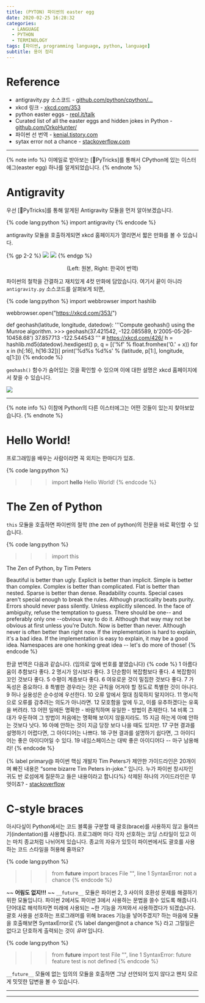 ```yaml
---
title: (PYTON) 파이썬의 easter egg
date: 2020-02-25 16:28:32
categories:
  - LANGUAGE
  - PYTHON
  - TERMINOLOGY
tags: [파이썬, programming language, python, language]
subtitle: 용어 정리
---
```


# Reference

- antigravity.py 소스코드 - [github.com/python/cpython/...](https://github.com/python/cpython/blob/master/Lib/antigravity.py#L7-L17)
- xkcd 링크 - [xkcd.com/353](https://xkcd.com/353/)
- python easter eggs - [repl.it/talk](https://repl.it/talk/share/Python-Easter-Egg/25634)
- Curated list of all the easter eggs and hidden jokes in Python - [github.com/OrkoHunter/](https://github.com/OrkoHunter/python-easter-eggs)
- 파이썬 선 번역 - [kenial.tistory.com](https://kenial.tistory.com/903)
- sytax error not a chance - [stackoverflow.com](https://stackoverflow.com/questions/17811855/syntax-error-not-a-chance)

---

{% note info %}
이메일로 받아보는 [🐍PyTricks]를 통해서 CPython에 있는 이스터에그(easter egg) 하나를 알게되었습니다.
{% endnote %}


# Antigravity

우선 [🐍PyTricks]를 통해 알게된 Antigravity 모듈을 먼저 알아보겠습니다.

{% code lang:python %}
import antigravity {% endcode %}

antigravity 모듈을 호출하게되면 xkcd 홈페이지가 열리면서 짧은 만화를 볼 수 있습니다.

{% gp 2-2 %}
<img src='https://imgs.xkcd.com/comics/python.png'>
<img src='https://ww.namu.la/s/adb574b12427b293e0f08880f5c40746498afc9c3873d14a9bb9ee2bac99bfbd5a15f8aa6244ea78e60b378bb642b6cf5782ba40a7bd451368e5fe1171b0ae689515651c34fccaa0e505dd6673298c9432104cef2299ae62c57ddcde31793582'>
{% endgp %}

<div style="text-align:center">(Left: 원본, Right: 한국어 번역)</div>

파이썬의 철학을 간결하고 재치있게 4컷 만화에 담았습니다.
여기서 끝이 아니라 `antigravity.py` 소스코드를 살펴보게 되면,

{% code lang:python %}
import webbrowser
import hashlib

webbrowser.open("https://xkcd.com/353/")

def geohash(latitude, longitude, datedow):
    '''Compute geohash() using the Munroe algorithm.
    >>> geohash(37.421542, -122.085589, b'2005-05-26-10458.68')
    37.857713 -122.544543
    '''
    # https://xkcd.com/426/
    h = hashlib.md5(datedow).hexdigest()
    p, q = [('%f' % float.fromhex('0.' + x)) for x in (h[:16], h[16:32])]
    print('%d%s %d%s' % (latitude, p[1:], longitude, q[1:])) {% endcode %}

`geohash()` 함수가 숨어있는 것을 확인할 수 있으며 이에 대한 설명은 xkcd 홈페이지에서 찾을 수 있습니다.

<img src='https://imgs.xkcd.com/comics/geohashing.png'>

---

{% note info %}
이참에 Python의 다른 이스터에그는 어떤 것들이 있는지 찾아보았습니다.
{% endnote %}


# Hello World!

프로그래밍을 배우는 사람이라면 꼭 외치는 한마디가 있죠.

{% code lang:python %}
>>> import __hello__
Hello World! {% endcode %}

# The Zen of Python

`this` 모듈을 호출하면 파이썬의 철학 (the zen of python)의 전문을 바로 확인할 수 있습니다.

{% code lang:python %}
>>> import this

The Zen of Python, by Tim Peters

Beautiful is better than ugly.
Explicit is better than implicit.
Simple is better than complex.
Complex is better than complicated.
Flat is better than nested.
Sparse is better than dense.
Readability counts.
Special cases aren't special enough to break the rules.
Although practicality beats purity.
Errors should never pass silently.
Unless explicitly silenced.
In the face of ambiguity, refuse the temptation to guess.
There should be one-- and preferably only one --obvious way to do it.
Although that way may not be obvious at first unless you're Dutch.
Now is better than never.
Although never is often better than right now.
If the implementation is hard to explain, it's a bad idea.
If the implementation is easy to explain, it may be a good idea.
Namespaces are one honking great idea -- let's do more of those! {% endcode %}

한글 번역은 다음과 같습니다. (임의로 앞에 번호를 붙였습니다)
{% code %}
1 아름다움이 추함보다 좋다.
2 명시가 암시보다 좋다.
3 단순함이 복잡함보다 좋다.
4 복잡함이 꼬인 것보다 좋다.
5 수평이 계층보다 좋다.
6 여유로운 것이 밀집한 것보다 좋다.
7 가독성은 중요하다.
8 특별한 경우라는 것은 규칙을 어겨야 할 정도로 특별한 것이 아니다.
9 허나 실용성은 순수성에 우선한다.
10 오류 앞에서 절대 침묵하지 말지어다.
11 명시적으로 오류를 감추려는 의도가 아니라면.
12 모호함을 앞에 두고, 이를 유추하겠다는 유혹을 버려라.
13 어떤 일에든 명확한 - 바람직하며 유일한 - 방법이 존재한다.
14 비록 그대가 우둔하여 그 방법이 처음에는 명확해 보이지 않을지라도.
15 지금 하는게 아예 안하는 것보다 낫다.
16 아예 안하는 것이 지금 당장 보다 나을 때도 있지만.
17 구현 결과를 설명하기 어렵다면, 그 아이디어는 나쁘다.
18 구현 결과를 설명하기 쉽다면, 그 아이디어는 좋은 아이디어일 수 있다.
19 네임스페이스는 대박 좋은 아이디어다 -- 마구 남용해라! {% endcode %}

{% label primary@ 파이썬 핵심 개발자 Tim Peters가 제안한 가이드라인은 20개이며 빠진 내용은 “some bizarre Tim Peters in-joke.” 입니다. 누가 파이썬 창시자인 귀도 반 로섬에게 질문하고 들은 내용이라고 합니다%}
삭제된 하나의 가이드라인은 무엇이죠? - [stackoverflow](https://stackoverflow.com/questions/4504487/the-zen-of-python-distils-the-guiding-principles-for-python-into-20-aphorisms-bu/4504891)

# C-style braces

아시다싶이 Python에서는 코드 블록을 구분할 때 괄호(brace)를 사용하지 않고 들여쓰기(indentation)를 사용합니다.
프로그래머 마다 각자 선호하는 코딩 스타일이 있고 이는 마치 종교처럼 나뉘어져 있습니다.
종교의 자유가 있듯이 파이썬에서도 괄호를 사용하는 코드 스타일을 허용해 줄까요?

{% code lang:python %}
>>> from __future__ import braces
  File "<stdin>", line 1
  SyntaxError: not a chance {% endcode %}

~~ **어림도 없지!!!** ~~
`__future__` 모듈은 파이썬 2, 3 사이의 호환성 문제를 해결하기 위한 모듈입니다. 파이썬 2에서도 파이썬 3에서 사용하는 문법을 쓸수 있도록 해줍니다. 단어대로 해석하자면 미래에 사용되는 ~한 기능을 가져와서 사용하겠다가 되겠습니다.
괄호 사용을 선호하는 프로그래머를 위해 braces 기능을 넣어주겠지? 하는 마음에 모듈을 호출해보면 SyntaxError로 {% label danger@not a chance %} 라고 그럴일은 없다고 단호하게 출력되는 것이 _유머_ 입니다.

{% code lang:python %}
>>> from __future__ import test
  File "<stdin>", line 1
  SyntaxError: future feature test is not defined {% endcode %}

`__future__` 모듈에 없는 임의의 모듈을 호출하면 그냥 선언되어 있지 않다고 왠지 모르게 밋밋한 답변을 볼 수 있습니다.

---
---
